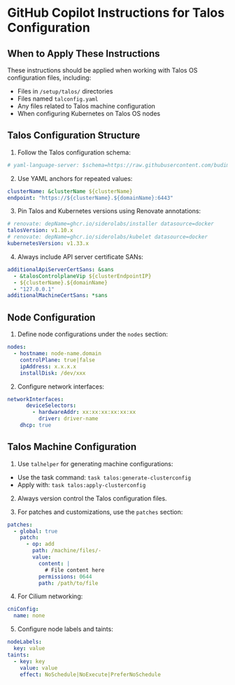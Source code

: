 # GitHub Copilot Instructions for Talos Configuration

## When to Apply These Instructions

These instructions should be applied when working with Talos OS configuration files, including:
- Files in `/setup/talos/` directories
- Files named `talconfig.yaml`
- Any files related to Talos machine configuration
- When configuring Kubernetes on Talos OS nodes

## Talos Configuration Structure

1. Follow the Talos configuration schema:
  ```yaml
  # yaml-language-server: $schema=https://raw.githubusercontent.com/budimanjojo/talhelper/master/pkg/config/schemas/talconfig.json
  ```

2. Use YAML anchors for repeated values:
  ```yaml
  clusterName: &clusterName ${clusterName}
  endpoint: "https://${clusterName}.${domainName}:6443"
  ```

3. Pin Talos and Kubernetes versions using Renovate annotations:
  ```yaml
  # renovate: depName=ghcr.io/siderolabs/installer datasource=docker
  talosVersion: v1.10.x
  # renovate: depName=ghcr.io/siderolabs/kubelet datasource=docker
  kubernetesVersion: v1.33.x
  ```

4. Always include API server certificate SANs:
  ```yaml
  additionalApiServerCertSans: &sans
    - &talosControlplaneVip ${clusterEndpointIP}
    - ${clusterName}.${domainName}
    - "127.0.0.1"
  additionalMachineCertSans: *sans
  ```

## Node Configuration

1. Define node configurations under the `nodes` section:
  ```yaml
  nodes:
    - hostname: node-name.domain
      controlPlane: true|false
      ipAddress: x.x.x.x
      installDisk: /dev/xxx
  ```

2. Configure network interfaces:
  ```yaml
  networkInterfaces:
        deviceSelectors:
          - hardwareAddr: xx:xx:xx:xx:xx:xx
            driver: driver-name
      dhcp: true
  ```

## Talos Machine Configuration

1. Use `talhelper` for generating machine configurations:
  - Use the task command: `task talos:generate-clusterconfig`
  - Apply with: `task talos:apply-clusterconfig`

2. Always version control the Talos configuration files.

3. For patches and customizations, use the `patches` section:
  ```yaml
  patches:
    - global: true
      patch:
        - op: add
          path: /machine/files/-
          value:
            content: |
              # File content here
            permissions: 0644
            path: /path/to/file
  ```

4. For Cilium networking:
  ```yaml
  cniConfig:
    name: none
  ```

5. Configure node labels and taints:
  ```yaml
  nodeLabels:
    key: value
  taints:
    - key: key
      value: value
      effect: NoSchedule|NoExecute|PreferNoSchedule
  ```
